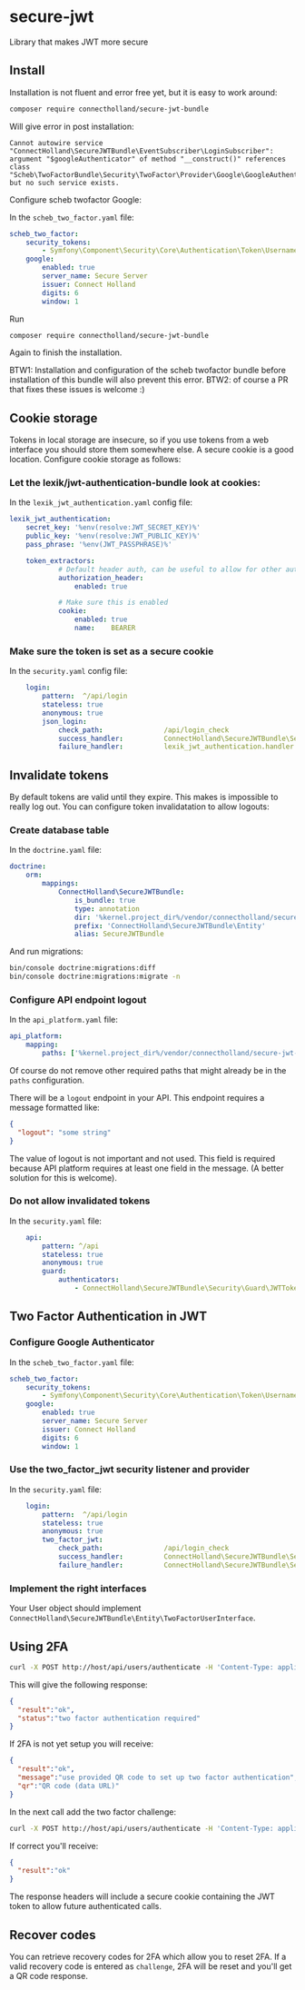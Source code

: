# secure-jwt
Library that makes JWT more secure

## Install
Installation is not fluent and error free yet, but it is easy to work around:

```bash
composer require connectholland/secure-jwt-bundle
```

Will give error in post installation:

```
Cannot autowire service "ConnectHolland\SecureJWTBundle\EventSubscriber\LoginSubscriber": argument "$googleAuthenticator" of method "__construct()" references class "Scheb\TwoFactorBundle\Security\TwoFactor\Provider\Google\GoogleAuthenticator" but no such service exists.
```

Configure scheb twofactor Google:

In the `scheb_two_factor.yaml` file:

```yaml
scheb_two_factor:
    security_tokens:
        - Symfony\Component\Security\Core\Authentication\Token\UsernamePasswordToken
    google:
        enabled: true
        server_name: Secure Server
        issuer: Connect Holland
        digits: 6
        window: 1
```

Run

```bash
composer require connectholland/secure-jwt-bundle
```

Again to finish the installation. 

BTW1: Installation and configuration of the scheb twofactor bundle before installation of this bundle will also prevent this error. 
BTW2: of course a PR that fixes these issues is welcome :)

## Cookie storage
Tokens in local storage are insecure, so if you use tokens from a web interface you should store them somewhere else. A secure cookie is a good location. Configure cookie storage as follows:

### Let the lexik/jwt-authentication-bundle look at cookies:

In the `lexik_jwt_authentication.yaml` config file:
```yaml
lexik_jwt_authentication:
    secret_key: '%env(resolve:JWT_SECRET_KEY)%'
    public_key: '%env(resolve:JWT_PUBLIC_KEY)%'
    pass_phrase: '%env(JWT_PASSPHRASE)%'

    token_extractors:
            # Default header auth, can be useful to allow for other auth types (for example /api)
            authorization_header:
                enabled: true

            # Make sure this is enabled
            cookie:
                enabled: true
                name:    BEARER
```

### Make sure the token is set as a secure cookie

In the `security.yaml` config file:
```yaml
    login:
        pattern:  ^/api/login
        stateless: true
        anonymous: true
        json_login:
            check_path:               /api/login_check
            success_handler:          ConnectHolland\SecureJWTBundle\Security\Http\Authentication\AuthenticationSuccessHandler
            failure_handler:          lexik_jwt_authentication.handler.authentication_failure
```

## Invalidate tokens
By default tokens are valid until they expire. This makes is impossible to really log out. You can configure token invalidatation to allow logouts:

### Create database table

In the `doctrine.yaml` file:
```yaml
doctrine:
    orm:
        mappings:
            ConnectHolland\SecureJWTBundle:
                is_bundle: true
                type: annotation
                dir: '%kernel.project_dir%/vendor/connectholland/secure-jwt-bundle/src/Entity'
                prefix: 'ConnectHolland\SecureJWTBundle\Entity'
                alias: SecureJWTBundle
```

And run migrations:
```bash
bin/console doctrine:migrations:diff
bin/console doctrine:migrations:migrate -n
```

### Configure API endpoint logout

In the `api_platform.yaml` file:

```yaml
api_platform:
    mapping:
        paths: ['%kernel.project_dir%/vendor/connectholland/secure-jwt-bundle/src/Message']
```

Of course do not remove other required paths that might already be in the `paths` configuration.

There will be a `logout` endpoint in your API. This endpoint requires a message formatted like:

```json
{
  "logout": "some string"
}
```

The value of logout is not important and not used. This field is required because API platform requires at least one field in the message. (A better solution for this is welcome).

### Do not allow invalidated tokens

In the `security.yaml` file:

```yaml
    api:
        pattern: ^/api
        stateless: true
        anonymous: true
        guard:
            authenticators:
                - ConnectHolland\SecureJWTBundle\Security\Guard\JWTTokenAuthenticator
```

## Two Factor Authentication in JWT

### Configure Google Authenticator

In the `scheb_two_factor.yaml` file:

```yaml
scheb_two_factor:
    security_tokens:
        - Symfony\Component\Security\Core\Authentication\Token\UsernamePasswordToken
    google:
        enabled: true
        server_name: Secure Server
        issuer: Connect Holland
        digits: 6
        window: 1
```

### Use the two_factor_jwt security listener and provider

In the `security.yaml` file:

```yaml
    login:
        pattern:  ^/api/login
        stateless: true
        anonymous: true        
        two_factor_jwt:
            check_path:               /api/login_check
            success_handler:          ConnectHolland\SecureJWTBundle\Security\Http\Authentication\AuthenticationSuccessHandler
            failure_handler:          ConnectHolland\SecureJWTBundle\Security\Http\Authentication\AuthenticationFailureHandler
```

### Implement the right interfaces

Your User object should implement `ConnectHolland\SecureJWTBundle\Entity\TwoFactorUserInterface`.

## Using 2FA

```bash
curl -X POST http://host/api/users/authenticate -H 'Content-Type: application/json' -d '{"username": "username", "password": "password"}'
```

This will give the following response:
```json
{
  "result":"ok",
  "status":"two factor authentication required"
}
```

If 2FA is not yet setup you will receive:

```json
{
  "result":"ok",
  "message":"use provided QR code to set up two factor authentication",
  "qr":"QR code (data URL)"
}
```

In the next call add the two factor challenge:

```bash
curl -X POST http://host/api/users/authenticate -H 'Content-Type: application/json' -d '{"username": "username", "password": "password", "challenge": "123456"}'
```

If correct you'll receive:

```json
{
  "result":"ok"
}
```

The response headers will include a secure cookie containing the JWT token to allow future authenticated calls.

## Recover codes
You can retrieve recovery codes for 2FA which allow you to reset 2FA. If a valid recovery code is entered as `challenge`, 2FA will be reset and you'll get a QR code response. 
